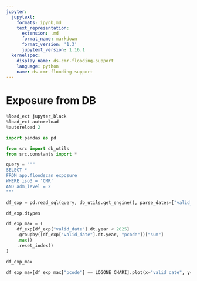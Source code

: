 ```yaml
---
jupyter:
  jupytext:
    formats: ipynb,md
    text_representation:
      extension: .md
      format_name: markdown
      format_version: '1.3'
      jupytext_version: 1.16.1
  kernelspec:
    display_name: ds-cmr-flooding-support
    language: python
    name: ds-cmr-flooding-support
---
```


# Exposure from DB

```python
%load_ext jupyter_black
%load_ext autoreload
%autoreload 2
```

```python
import pandas as pd

from src import db_utils
from src.constants import *
```

```python
query = """
SELECT *
FROM app.floodscan_exposure
WHERE iso3 = 'CMR'
AND adm_level = 2
"""
```

```python
df_exp = pd.read_sql(query, db_utils.get_engine(), parse_dates=["valid_date"])
```

```python
df_exp.dtypes
```

```python
df_exp_max = (
    df_exp[df_exp["valid_date"].dt.year < 2025]
    .groupby([df_exp["valid_date"].dt.year, "pcode"])["sum"]
    .max()
    .reset_index()
)
```

```python
df_exp_max
```

```python
df_exp_max[df_exp_max["pcode"] == LOGONE_CHARI].plot(x="valid_date", y="sum")
```
